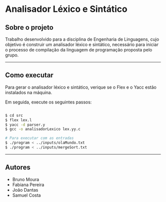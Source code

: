 # Analisador Léxico e Sintático

## Sobre o projeto

Trabalho desenvolvido para a disciplina de Engenharia de Linguagens, cujo objetivo é construir um analisador léxico e sintático, necessário para iniciar o processo de compilação da linguagem de programação proposta pelo grupo.

---

## Como executar

Para gerar o analisador léxico e sintático, verique se o Flex e o Yacc estão instalados na máquina.

Em seguida, execute os seguintes passos:

```bash

$ cd src
$ flex lex.l
$ yacc -d parser.y
$ gcc -o analisadorLexico lex.yy.c

# Para executar com as entradas
$ ./program < ../inputs/olaMundo.txt
$ ./program < ../inputs/mergeSort.txt

```

---

## Autores

- Bruno Moura
- Fabiana Pereira
- João Dantas
- Samuel Costa
